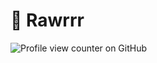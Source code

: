 #  🦖 Rawrrr

![Profile view counter on GitHub](https://komarev.com/ghpvc/?username=AkashFiji)

<!---
AkashFiji/AkashFiji is a ✨ special ✨ repository because its `README.md` (this file) appears on your GitHub profile.
You can click the Preview link to take a look at your changes.
--->
